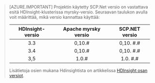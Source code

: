 > [AZURE.IMPORTANT] Projektin käytetty SCP.Net versio on vastattava esitä HDInsight-klusterissa myrsky-versio. Seuraavan taulukon avulla voit määrittää, mikä versio kannattaa käyttää:
>
> | HDInsight-versio | Apache myrsky versio | SCP.NET versio |
> |:-----------------:|:--------------------:|:---------------:|
> | 3.3 | 0,10.# | 0,10. #.# |
> | 3.4 | 0,10.# | 0,10. #.# |
> | 3,5 | 1.0.# | 1.0. #.# |
>
> Lisätietoja osien mukana Hdinsightista on artikkelissa [HDInsight osan versiot](../articles/hdinsight/hdinsight-component-versioning.md).


